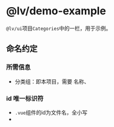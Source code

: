 # @lv/demo-example
`@lv/ui`项目`Categories`中的一栏，用于示例。

## 命名约定
### 所需信息
+ 分类组：即本项目，需要 名称、
### id 唯一标识符
+ `.vue`组件的id为文件名，全小写
+ 